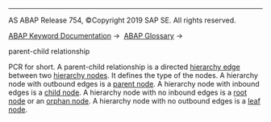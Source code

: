   

* * *

AS ABAP Release 754, ©Copyright 2019 SAP SE. All rights reserved.

[ABAP Keyword Documentation](https://help.sap.com/doc/abapdocu_754_index_htm/7.54/en-US/abenabap.htm) →  [ABAP Glossary](https://help.sap.com/doc/abapdocu_754_index_htm/7.54/en-US/abenabap_glossary.htm) → 

parent-child relationship

PCR for short. A parent-child relationship is a directed [hierarchy edge](https://help.sap.com/doc/abapdocu_754_index_htm/7.54/en-US/abenhierarchy_edge_glosry.htm "Glossary Entry") between two [hierarchy nodes](https://help.sap.com/doc/abapdocu_754_index_htm/7.54/en-US/abenhierarchy_node_glosry.htm "Glossary Entry"). It defines the type of the nodes. A hierarchy node with outbound edges is a [parent node](https://help.sap.com/doc/abapdocu_754_index_htm/7.54/en-US/abenparent_node_glosry.htm "Glossary Entry"). A hierarchy node with inbound edges is a [child node](https://help.sap.com/doc/abapdocu_754_index_htm/7.54/en-US/abenparent_node_glosry.htm "Glossary Entry"). A hierarchy node with no inbound edges is a [root node](https://help.sap.com/doc/abapdocu_754_index_htm/7.54/en-US/abenroot_node_glosry.htm "Glossary Entry") or an [orphan node](https://help.sap.com/doc/abapdocu_754_index_htm/7.54/en-US/abenorphan_node_glosry.htm "Glossary Entry"). A hierarchy node with no outbound edges is a [leaf node](https://help.sap.com/doc/abapdocu_754_index_htm/7.54/en-US/abenleaf_node_glosry.htm "Glossary Entry").